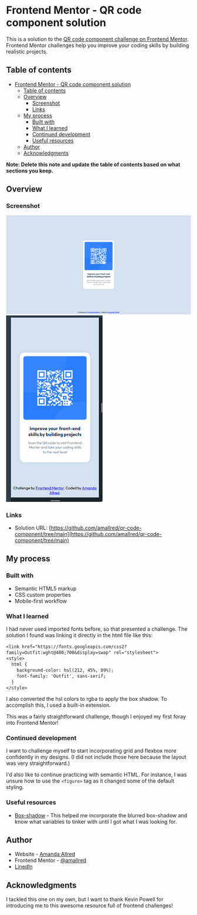 # Frontend Mentor - QR code component solution

This is a solution to the [QR code component challenge on Frontend Mentor](https://www.frontendmentor.io/challenges/qr-code-component-iux_sIO_H). Frontend Mentor challenges help you improve your coding skills by building realistic projects. 

## Table of contents

- [Frontend Mentor - QR code component solution](#frontend-mentor---qr-code-component-solution)
  - [Table of contents](#table-of-contents)
  - [Overview](#overview)
    - [Screenshot](#screenshot)
    - [Links](#links)
  - [My process](#my-process)
    - [Built with](#built-with)
    - [What I learned](#what-i-learned)
    - [Continued development](#continued-development)
    - [Useful resources](#useful-resources)
  - [Author](#author)
  - [Acknowledgments](#acknowledgments)

**Note: Delete this note and update the table of contents based on what sections you keep.**

## Overview

### Screenshot

![](./design/finalLargeScreen.PNG)
![](./design/finalMobileScreen.PNG)

### Links

- Solution URL: [https://github.com/amallred/qr-code-component/tree/main](https://github.com/amallred/qr-code-component/tree/main)

## My process

### Built with

- Semantic HTML5 markup
- CSS custom properties
- Mobile-first workflow

### What I learned

I had never used imported fonts before, so that presented a challenge. The solution I found was linking it directly in the html file like this:

```    
<link href="https://fonts.googleapis.com/css2?family=Outfit:wght@400;700&display=swap" rel="stylesheet">
<style>
  html {
    background-color: hsl(212, 45%, 89%);
    font-family: 'Outfit', sans-serif;
  }
</style>
```
I also converted the hsl colors to rgba to apply the box shadow. To accomplish this, I used a built-in extension.


This was a fairly straightforward challenge, though I enjoyed my first foray into Frontend Mentor!

### Continued development

I want to challenge myself to start incorporating grid and flexbox more confidently in my designs. (I did not include those here because the layout was very straightforward.)

I'd also like to continue practicing with semantic HTML. For instance, I was unsure how to use the `<figure>` tag as it changed some of the default styling. 

### Useful resources

- [Box-shadow](https://developer.mozilla.org/en-US/docs/Web/CSS/box-shadow) - This helped me incorporate the blurred box-shadow and know what variables to tinker with until I got what I was looking for.

## Author

- Website - [Amanda Allred](https://github.com/amallred/)
- Frontend Mentor - [@amallred](https://www.frontendmentor.io/profile/amallred)
- [LinedIn](https://www.linkedin.com/in/amallred/)

## Acknowledgments

I tackled this one on my own, but I want to thank Kevin Powell for introducing me to this awesome resource full of frontend challenges!